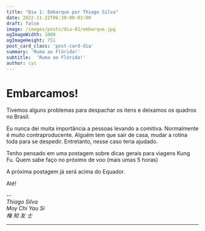 ```yaml
---
title: "Dia 1: Embarque por Thiago Silva"
date: 2022-11-22T06:30:00-03:00
draft: false
image: /images/posts/dia-01/embarque.jpg
ogImageWidth: 1000
ogImageHeight: 751
post_card_class: 'post-card-dia'
summary: 'Ruma ao Flórida!'
subtitle:  'Ruma ao Flórida!'
author: cys
---
```


# Embarcamos!

Tivemos alguns problemas para despachar os itens e deixamos os quadros no Brasil.

Eu nunca dei muita importância a pessoas levando a comitiva. Normalmente é muito contraproducente. Alguém tem que sair de casa, mudar a rotina toda para se despedir. Entretanto, nesse caso teria ajudado.

Tenho pensado em uma postagem sobre dicas gerais para viagens Kung Fu. Quem sabe faço no próximo de voo (mais umas 5 horas)

A próxima postagem já será acima do Equador.

Até!

--  
_Thiago Silva_  
_Moy Chi Yau Si_  
_梅 知 友 士_

***

